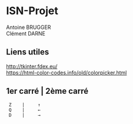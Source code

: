 # ISN-Projet

Antoine BRUGGER<br/>
Clément DARNE

## Liens utiles

http://tkinter.fdex.eu/<br/>
https://html-color-codes.info/old/colorpicker.html

1er carré | 2ème carré
----------------------
     Z    |     ↑
     Q    |     ←
     D    |     →
